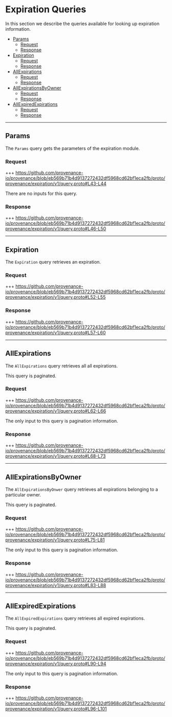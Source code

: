 # Expiration Queries

In this section we describe the queries available for looking up expiration information.

<!-- TOC -->
  - [Params](#params)
    - [Request](#request)
    - [Response](#response)
  - [Expiration](#expiration)
    - [Request](#request)
    - [Response](#response)
  - [AllExpirations](#allexpirations)
    - [Request](#request)
    - [Response](#response)
  - [AllExpirationsByOwner](#allexpirationsbyowner)
    - [Request](#request)
    - [Response](#response)
  - [AllExpiredExpirations](#allexpiredexpirations)
    - [Request](#request)
    - [Response](#response)


---
## Params

The `Params` query gets the parameters of the expiration module.

### Request

+++ https://github.com/provenance-io/provenance/blob/eb569b71b4d9137272432df5968cd62bf1eca2fb/proto/provenance/expiration/v1/query.proto#L43-L44

There are no inputs for this query.

### Response

+++ https://github.com/provenance-io/provenance/blob/eb569b71b4d9137272432df5968cd62bf1eca2fb/proto/provenance/expiration/v1/query.proto#L46-L50

---
## Expiration

The `Expiration` query retrieves an expiration.

### Request

+++ https://github.com/provenance-io/provenance/blob/eb569b71b4d9137272432df5968cd62bf1eca2fb/proto/provenance/expiration/v1/query.proto#L52-L55

### Response

+++ https://github.com/provenance-io/provenance/blob/eb569b71b4d9137272432df5968cd62bf1eca2fb/proto/provenance/expiration/v1/query.proto#L57-L60

---
## AllExpirations

The `AllExpirations` query retrieves all all expirations.

This query is paginated.

### Request

+++ https://github.com/provenance-io/provenance/blob/eb569b71b4d9137272432df5968cd62bf1eca2fb/proto/provenance/expiration/v1/query.proto#L62-L66

The only input to this query is pagination information.

### Response

+++ https://github.com/provenance-io/provenance/blob/eb569b71b4d9137272432df5968cd62bf1eca2fb/proto/provenance/expiration/v1/query.proto#L68-L73

---
## AllExpirationsByOwner

The `AllExpirationsByOnwer` query retrieves all expirations belonging to a particular owner.

This query is paginated.

### Request

+++ https://github.com/provenance-io/provenance/blob/eb569b71b4d9137272432df5968cd62bf1eca2fb/proto/provenance/expiration/v1/query.proto#L75-L81

The only input to this query is pagination information.

### Response

+++ https://github.com/provenance-io/provenance/blob/eb569b71b4d9137272432df5968cd62bf1eca2fb/proto/provenance/expiration/v1/query.proto#L83-L88

---
## AllExpiredExpirations

The `AllExpiredExpirations` query retrieves all expired expirations.

This query is paginated.

### Request

+++ https://github.com/provenance-io/provenance/blob/eb569b71b4d9137272432df5968cd62bf1eca2fb/proto/provenance/expiration/v1/query.proto#L90-L94

The only input to this query is pagination information.

### Response

+++ https://github.com/provenance-io/provenance/blob/eb569b71b4d9137272432df5968cd62bf1eca2fb/proto/provenance/expiration/v1/query.proto#L96-L101
